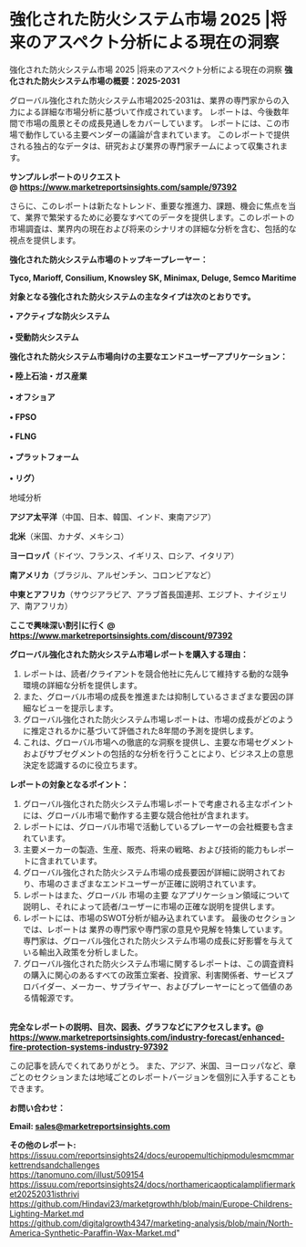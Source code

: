 # 強化された防火システム市場 2025 |将来のアスペクト分析による現在の洞察
強化された防火システム市場 2025 |将来のアスペクト分析による現在の洞察
<strong><b>強化された防火システム市場の概要：2025-2031</b></strong>

グローバル強化された防火システム市場2025-2031は、業界の専門家からの入力による詳細な市場分析に基づいて作成されています。 レポートは、今後数年間で市場の風景とその成長見通しをカバーしています。 レポートには、この市場で動作している主要ベンダーの議論が含まれています。 このレポートで提供される独占的なデータは、研究および業界の専門家チームによって収集されます。

<strong>サンプルレポートのリクエスト @ <a href=https://www.marketreportsinsights.com/sample/97392>https://www.marketreportsinsights.com/sample/97392</a></strong>

さらに、このレポートは新たなトレンド、重要な推進力、課題、機会に焦点を当て、業界で繁栄するために必要なすべてのデータを提供します。このレポートの市場調査は、業界内の現在および将来のシナリオの詳細な分析を含む、包括的な視点を提供します。

<strong>強化された防火システム市場のトップキープレーヤー：</strong>

<strong>Tyco, Marioff, Consilium, Knowsley SK, Minimax, Deluge, Semco Maritime</strong>

<strong><b>対象となる強化された防火システムの主なタイプは次のとおりです。</b></strong>

<strong>• アクティブな防火システム<br><br>• 受動防火システム</strong>

<strong><b>強化された防火システム市場向けの主要なエンドユーザーアプリケーション：</b></strong>

<strong>• 陸上石油・ガス産業<br><br>• オフショア<br><br>• FPSO<br><br>• FLNG<br><br>• プラットフォーム<br><br>• リグ）</strong>

 地域分析

<strong><b>アジア太平洋</b></strong>（中国、日本、韓国、インド、東南アジア）

<strong><b>北米</b></strong>（米国、カナダ、メキシコ）

<strong><b>ヨーロッパ</b></strong>（ドイツ、フランス、イギリス、ロシア、イタリア）

<strong><b>南アメリカ</b></strong>（ブラジル、アルゼンチン、コロンビアなど）

<strong><b>中東とアフリカ</b></strong>（サウジアラビア、アラブ首長国連邦、エジプト、ナイジェリア、南アフリカ）

<strong>ここで興味深い割引に行く @ <a href=https://www.marketreportsinsights.com/discount/97392>https://www.marketreportsinsights.com/discount/97392</a></strong>

<strong><b>グローバル強化された防火システム市場レポートを購入する理由：</b></strong>
<ol>
  <li>レポートは、読者/クライアントを競合他社に先んじて維持する動的な競争環境の詳細な分析を提供します。</li>
  <li>また、グローバル市場の成長を推進または抑制しているさまざまな要因の詳細なビューを提示します。</li>
  <li>グローバル強化された防火システム市場レポートは、市場の成長がどのように推定されるかに基づいて評価された8年間の予測を提供します。</li>
  <li>これは、グローバル市場への徹底的な洞察を提供し、主要な市場セグメントおよびサブセグメントの包括的な分析を行うことにより、ビジネス上の意思決定を認識するのに役立ちます。</li>
</ol>
<strong><b>レポートの対象となるポイント：</b></strong>
<ol>
  <li>グローバル強化された防火システム市場レポートで考慮される主なポイントには、グローバル市場で動作する主要な競合他社が含まれます。</li>
  <li>レポートには、グローバル市場で活動しているプレーヤーの会社概要も含まれています。</li>
  <li>主要メーカーの製造、生産、販売、将来の戦略、および技術的能力もレポートに含まれています。</li>
  <li>グローバル強化された防火システム市場の成長要因が詳細に説明されており、市場のさまざまなエンドユーザーが正確に説明されています。</li>
  <li>レポートはまた、グローバル 市場の主要 なアプリケーション領域について説明し、それによって読者/ユーザーに市場の正確な説明を提供します。</li>
  <li>レポートには、市場のSWOT分析が組み込まれています。 最後のセクションでは、レポートは 業界の専門家や専門家の意見や見解を特集しています。 専門家は、グローバル強化された防火システム市場の成長に好影響を与えている輸出入政策を分析しました。</li>
  <li>グローバル強化された防火システム市場に関するレポートは、この調査資料の購入に関心のあるすべての政策立案者、投資家、利害関係者、サービスプロバイダー、メーカー、サプライヤー、およびプレーヤーにとって価値のある情報源です。</li>
</ol><br>
<strong>完全なレポートの説明、目次、図表、グラフなどにアクセスします。@ <a href=https://www.marketreportsinsights.com/industry-forecast/enhanced-fire-protection-systems-industry-97392>https://www.marketreportsinsights.com/industry-forecast/enhanced-fire-protection-systems-industry-97392</a></strong>

この記事を読んでくれてありがとう。 また、アジア、米国、ヨーロッパなど、章ごとのセクションまたは地域ごとのレポートバージョンを個別に入手することもできます。

<strong><b>お問い合わせ：</b></strong>

<strong>Email: </strong><a href=mailto:sales@marketreportsinsights.com><strong>sales@marketreportsinsights.com</strong></a>

<strong>その他のレポート:</strong>
<br>
<a href=https://issuu.com/reportsinsights24/docs/europemultichipmodulesmcmmarkettrendsandchallenges>https://issuu.com/reportsinsights24/docs/europemultichipmodulesmcmmarkettrendsandchallenges</a>
<br>
<a href=https://tanomuno.com/illust/509154>https://tanomuno.com/illust/509154</a>
<br>
<a href=https://issuu.com/reportsinsights24/docs/northamericaopticalamplifiermarket20252031isthrivi>https://issuu.com/reportsinsights24/docs/northamericaopticalamplifiermarket20252031isthrivi</a>
<br>
<a href=https://github.com/Hindavi23/marketgrowthh/blob/main/Europe-Childrens-Lighting-Market.md>https://github.com/Hindavi23/marketgrowthh/blob/main/Europe-Childrens-Lighting-Market.md</a>
<br>
<a href=https://github.com/digitalgrowth4347/marketing-analysis/blob/main/North-America-Synthetic-Paraffin-Wax-Market.md>https://github.com/digitalgrowth4347/marketing-analysis/blob/main/North-America-Synthetic-Paraffin-Wax-Market.md</a>"
